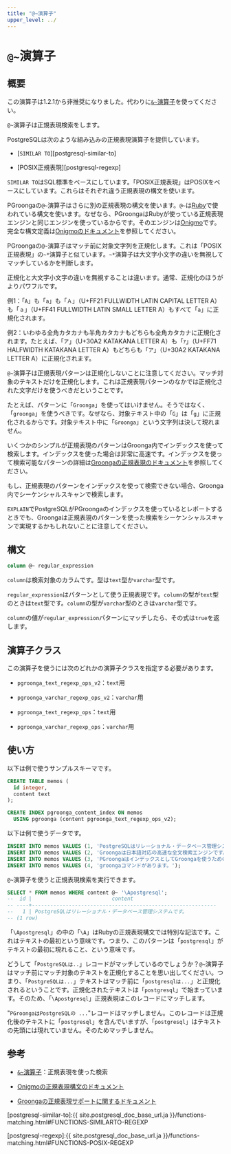 ```yaml
---
title: "@~演算子"
upper_level: ../
---
```


# `@~`演算子

## 概要

この演算子は1.2.1から非推奨になりました。代わりに[`&~`演算子][regular-expression-v2]を使ってください。

`@~`演算子は正規表現検索をします。

PostgreSQLは次のような組み込みの正規表現演算子を提供しています。

  * [`SIMILAR TO`][postgresql-similar-to]

  * [POSIX正規表現][postgresql-regexp]

`SIMILAR TO`はSQL標準をベースにしています。「POSIX正規表現」はPOSIXをベースにしています。これらはそれぞれ違う正規表現の構文を使います。

PGroongaの`@~`演算子はさらに別の正規表現の構文を使います。`@~`は[Ruby][ruby]で使われている構文を使います。なぜなら、PGroongaはRubyが使っている正規表現エンジンと同じエンジンを使っているからです。そのエンジンは[Onigmo][onigmo]です。完全な構文定義は[Onigmoのドキュメント][onigmo-document]を参照してください。

PGroongaの`@~`演算子はマッチ前に対象文字列を正規化します。これは「POSIX正規表現」の`~*`演算子と似ています。`~*`演算子は大文字小文字の違いを無視してマッチしているかを判断します。

正規化と大文字小文字の違いを無視することは違います。通常、正規化のほうがよりパワフルです。

例1：「`A`」も「`a`」も「`Ａ`」（U+FF21 FULLWIDTH LATIN CAPITAL LETTER A）も「`ａ`」（U+FF41 FULLWIDTH LATIN SMALL LETTER A）もすべて「`a`」に正規化されます。

例2：いわゆる全角カタカナも半角カタカナもどちらも全角カタカナに正規化されます。たとえば、「`ア`」（U+30A2 KATAKANA LETTER A）も「`ｱ`」（U+FF71 HALFWIDTH KATAKANA LETTER A）もどちらも「`ア`」（U+30A2 KATAKANA LETTER A）に正規化されます。

`@~`演算子は正規表現パターンは正規化しないことに注意してください。マッチ対象のテキストだけを正規化します。これは正規表現パターンのなかでは正規化された文字だけを使うべきだということです。

たとえば、パターンに「`Groonga`」を使ってはいけません。そうではなく、「`groonga`」を使うべきです。なぜなら、対象テキスト中の「`G`」は「`g`」に正規化されるからです。対象テキスト中に「`Groonga`」という文字列は決して現れません。

いくつかのシンプルが正規表現のパターンはGroonga内でインデックスを使って検索します。インデックスを使った場合は非常に高速です。インデックスを使って検索可能なパターンの詳細は[Groongaの正規表現のドキュメント](http://groonga.org/ja/docs/reference/regular_expression.html#regular-expression-index)を参照してください。

もし、正規表現のパターンをインデックスを使って検索できない場合、Groonga内でシーケンシャルスキャンで検索します。

`EXPLAIN`でPostgreSQLがPGroongaのインデックスを使っているとレポートするときでも、Groongaは正規表現のパターンを使った検索をシーケンシャルスキャンで実現するかもしれないことに注意してください。

## 構文

```sql
column @~ regular_expression
```

`column`は検索対象のカラムです。型は`text`型か`varchar`型です。

`regular_expression`はパターンとして使う正規表現です。`column`の型が`text`型のときは`text`型です。`column`の型が`varchar`型のときは`varchar`型です。

`column`の値が`regular_expression`パターンにマッチしたら、その式は`true`を返します。

## 演算子クラス

この演算子を使うには次のどれかの演算子クラスを指定する必要があります。

  * `pgroonga_text_regexp_ops_v2`：`text`用

  * `pgroonga_varchar_regexp_ops_v2`：`varchar`用

  * `pgroonga_text_regexp_ops`：`text`用

  * `pgroonga_varchar_regexp_ops`：`varchar`用

## 使い方

以下は例で使うサンプルスキーマです。

```sql
CREATE TABLE memos (
  id integer,
  content text
);

CREATE INDEX pgroonga_content_index ON memos
  USING pgroonga (content pgroonga_text_regexp_ops_v2);
```

以下は例で使うデータです。

```sql
INSERT INTO memos VALUES (1, 'PostgreSQLはリレーショナル・データベース管理システムです。');
INSERT INTO memos VALUES (2, 'Groongaは日本語対応の高速な全文検索エンジンです。');
INSERT INTO memos VALUES (3, 'PGroongaはインデックスとしてGroongaを使うためのPostgreSQLの拡張機能です。');
INSERT INTO memos VALUES (4, 'groongaコマンドがあります。');
```

`@~`演算子を使うと正規表現検索を実行できます。

```sql
SELECT * FROM memos WHERE content @~ '\Apostgresql';
--  id |                          content                           
-- ----+------------------------------------------------------------
--   1 | PostgreSQLはリレーショナル・データベース管理システムです。
-- (1 row)
```

「`\Apostgresql`」の中の「`\A`」はRubyの正規表現構文では特別な記法です。これはテキストの最初という意味です。つまり、このパターンは「`postgresql`」がテキストの最初に現れること、という意味です。

どうして「`PostgreSQLは..`」レコードがマッチしているのでしょうか？`@~`演算子はマッチ前にマッチ対象のテキストを正規化することを思い出してください。つまり、「`PostgreSQLは...`」テキストはマッチ前に「`postgresqlは...`」と正規化されるということです。正規化されたテキストは「`postgresql`」で始まっています。そのため、「`\Apostgresql`」正規表現はこのレコードにマッチします。

"`PGroongaはPostgreSQLの ...`"レコードはマッチしません。このレコードは正規化後のテキストに「`postgresql`」を含んでいますが、「`postgresql`」はテキストの先頭には現れていません。そのためマッチしません。

## 参考

  * [`&~`演算子][regular-expression-v2]：正規表現を使った検索

  * [Onigmoの正規表現構文のドキュメント][onigmo-document]

  * [Groongaの正規表現サポートに関するドキュメント][groonga-regular-expression]

[regular-expression-v2]:regular-expression-v2.html

[postgresql-similar-to]:{{ site.postgresql_doc_base_url.ja }}/functions-matching.html#FUNCTIONS-SIMILARTO-REGEXP

[postgresql-regexp]:{{ site.postgresql_doc_base_url.ja }}/functions-matching.html#FUNCTIONS-POSIX-REGEXP

[ruby]:https://www.ruby-lang.org/ja/

[onigmo]:https://github.com/k-takata/Onigmo

[onigmo-document]:https://github.com/k-takata/Onigmo/blob/master/doc/RE.ja

[groonga-regular-expression]:http://groonga.org/ja/docs/reference/regular_expression.html#regular-expression-index

